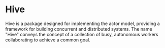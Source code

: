 # Hive

Hive is a package designed for implementing the actor model, providing a framework for building concurrent and distributed systems. The name "Hive" conveys the concept of a collection of busy, autonomous workers collaborating to achieve a common goal.
